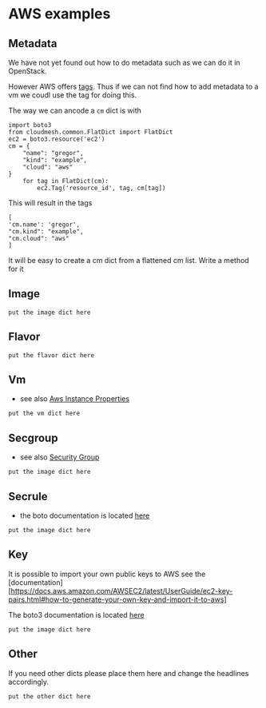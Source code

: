# AWS examples

## Metadata

We have not yet found out how to do metadata such as we can do it in
OpenStack. 

However AWS offers [tags](https://boto3.amazonaws.com/v1/documentation/api/latest/reference/services/ec2.html#securitygroup). Thus if we can not find how to add metadata
to a vm we coudl use the tag for doing this.

The way we can ancode a `cm` dict is with 

```
import boto3
from cloudmesh.common.FlatDict import FlatDict
ec2 = boto3.resource('ec2') 
cm = {
    "name": "gregor",
    "kind": "example",
    "cloud": "aws"
} 
    for tag in FlatDict(cm):
        ec2.Tag('resource_id', tag, cm[tag])
```

This will result in the tags

```
[
'cm.name': 'gregor',
"cm.kind": "example",
"cm.cloud": "aws"
]
```

It will be easy to create a cm dict from a flattened cm list. Write a
method for it


## Image

```
put the image dict here 
```

## Flavor

```
put the flavor dict here 
````

## Vm

* see also
  [Aws Instance Properties](https://docs.aws.amazon.com/AWSCloudFormation/latest/UserGuide/aws-properties-ec2-instance.html)

```
put the vm dict here 
```

## Secgroup

* see also
  [Security Group](https://docs.aws.amazon.com/AWSCloudFormation/latest/UserGuide/aws-properties-ec2-security-group.html)
```
put the image dict here 
```

## Secrule

* the boto documentation is located [here](https://boto3.amazonaws.com/v1/documentation/api/latest/reference/services/ec2.html#securitygroup)
```
put the image dict here 
```

## Key

It is possible to import your own public keys to AWS see the
[documentation][https://docs.aws.amazon.com/AWSEC2/latest/UserGuide/ec2-key-pairs.html#how-to-generate-your-own-key-and-import-it-to-aws]

The boto3 documentation is located [here](https://boto3.amazonaws.com/v1/documentation/api/latest/guide/ec2-example-key-pairs.html)
```
put the image dict here 
```

## Other

If you need other dicts please place them here and change the headlines
accordingly.

```
put the other dict here 
```
